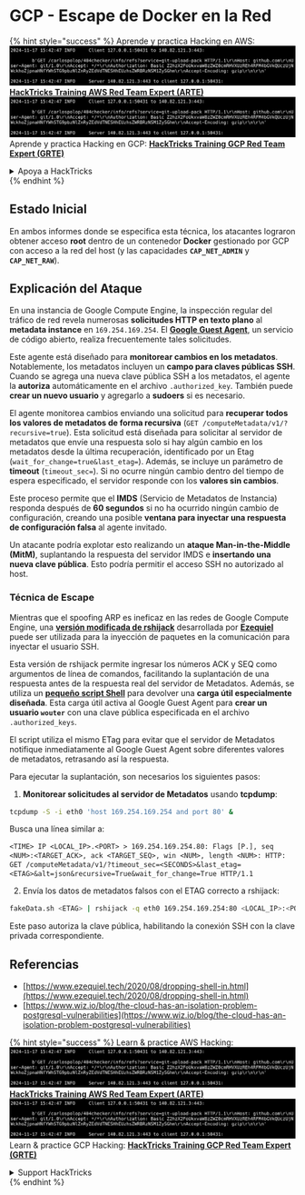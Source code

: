 # GCP - Escape de Docker en la Red

{% hint style="success" %}
Aprende y practica Hacking en AWS:<img src="../../../.gitbook/assets/image (1).png" alt="" data-size="line">[**HackTricks Training AWS Red Team Expert (ARTE)**](https://training.hacktricks.xyz/courses/arte)<img src="../../../.gitbook/assets/image (1).png" alt="" data-size="line">\
Aprende y practica Hacking en GCP: <img src="../../../.gitbook/assets/image (2).png" alt="" data-size="line">[**HackTricks Training GCP Red Team Expert (GRTE)**<img src="../../../.gitbook/assets/image (2).png" alt="" data-size="line">](https://training.hacktricks.xyz/courses/grte)

<details>

<summary>Apoya a HackTricks</summary>

* Revisa los [**planes de suscripción**](https://github.com/sponsors/carlospolop)!
* **Únete al** 💬 [**grupo de Discord**](https://discord.gg/hRep4RUj7f) o al [**grupo de telegram**](https://t.me/peass) o **síguenos** en **Twitter** 🐦 [**@hacktricks\_live**](https://twitter.com/hacktricks\_live)**.**
* **Comparte trucos de hacking enviando PRs a los** [**HackTricks**](https://github.com/carlospolop/hacktricks) y [**HackTricks Cloud**](https://github.com/carlospolop/hacktricks-cloud) repos de github.

</details>
{% endhint %}

## Estado Inicial

En ambos informes donde se especifica esta técnica, los atacantes lograron obtener acceso **root** dentro de un contenedor **Docker** gestionado por GCP con acceso a la red del host (y las capacidades **`CAP_NET_ADMIN`** y **`CAP_NET_RAW`**).

## Explicación del Ataque

En una instancia de Google Compute Engine, la inspección regular del tráfico de red revela numerosas **solicitudes HTTP en texto plano** al **metadata instance** en `169.254.169.254`. El [**Google Guest Agent**](https://github.com/GoogleCloudPlatform/guest-agent), un servicio de código abierto, realiza frecuentemente tales solicitudes.

Este agente está diseñado para **monitorear cambios en los metadatos**. Notablemente, los metadatos incluyen un **campo para claves públicas SSH**. Cuando se agrega una nueva clave pública SSH a los metadatos, el agente la **autoriza** automáticamente en el archivo `.authorized_key`. También puede **crear un nuevo usuario** y agregarlo a **sudoers** si es necesario.

El agente monitorea cambios enviando una solicitud para **recuperar todos los valores de metadatos de forma recursiva** (`GET /computeMetadata/v1/?recursive=true`). Esta solicitud está diseñada para solicitar al servidor de metadatos que envíe una respuesta solo si hay algún cambio en los metadatos desde la última recuperación, identificado por un Etag (`wait_for_change=true&last_etag=`). Además, se incluye un parámetro de **timeout** (`timeout_sec=`). Si no ocurre ningún cambio dentro del tiempo de espera especificado, el servidor responde con los **valores sin cambios**.

Este proceso permite que el **IMDS** (Servicio de Metadatos de Instancia) responda después de **60 segundos** si no ha ocurrido ningún cambio de configuración, creando una posible **ventana para inyectar una respuesta de configuración falsa** al agente invitado.

Un atacante podría explotar esto realizando un **ataque Man-in-the-Middle (MitM)**, suplantando la respuesta del servidor IMDS e **insertando una nueva clave pública**. Esto podría permitir el acceso SSH no autorizado al host.

### Técnica de Escape

Mientras que el spoofing ARP es ineficaz en las redes de Google Compute Engine, una [**versión modificada de rshijack**](https://github.com/ezequielpereira/rshijack) desarrollada por [**Ezequiel**](https://www.ezequiel.tech/2020/08/dropping-shell-in.html) puede ser utilizada para la inyección de paquetes en la comunicación para inyectar el usuario SSH.

Esta versión de rshijack permite ingresar los números ACK y SEQ como argumentos de línea de comandos, facilitando la suplantación de una respuesta antes de la respuesta real del servidor de Metadatos. Además, se utiliza un [**pequeño script Shell**](https://gist.github.com/ezequielpereira/914c2aae463409e785071213b059f96c#file-fakedata-sh) para devolver una **carga útil especialmente diseñada**. Esta carga útil activa al Google Guest Agent para **crear un usuario `wouter`** con una clave pública especificada en el archivo `.authorized_keys`.

El script utiliza el mismo ETag para evitar que el servidor de Metadatos notifique inmediatamente al Google Guest Agent sobre diferentes valores de metadatos, retrasando así la respuesta.

Para ejecutar la suplantación, son necesarios los siguientes pasos:

1. **Monitorear solicitudes al servidor de Metadatos** usando **tcpdump**:
```bash
tcpdump -S -i eth0 'host 169.254.169.254 and port 80' &
```
Busca una línea similar a:
```
<TIME> IP <LOCAL_IP>.<PORT> > 169.254.169.254.80: Flags [P.], seq <NUM>:<TARGET_ACK>, ack <TARGET_SEQ>, win <NUM>, length <NUM>: HTTP: GET /computeMetadata/v1/?timeout_sec=<SECONDS>&last_etag=<ETAG>&alt=json&recursive=True&wait_for_change=True HTTP/1.1
```
2. Envía los datos de metadatos falsos con el ETAG correcto a rshijack:
```bash
fakeData.sh <ETAG> | rshijack -q eth0 169.254.169.254:80 <LOCAL_IP>:<PORT> <TARGET_SEQ> <TARGET_ACK>; ssh -i id_rsa -o StrictHostKeyChecking=no wouter@localhost
```
Este paso autoriza la clave pública, habilitando la conexión SSH con la clave privada correspondiente.

## Referencias

* [https://www.ezequiel.tech/2020/08/dropping-shell-in.html](https://www.ezequiel.tech/2020/08/dropping-shell-in.html)
* [https://www.wiz.io/blog/the-cloud-has-an-isolation-problem-postgresql-vulnerabilities](https://www.wiz.io/blog/the-cloud-has-an-isolation-problem-postgresql-vulnerabilities)

{% hint style="success" %}
Learn & practice AWS Hacking:<img src="../../../.gitbook/assets/image (1).png" alt="" data-size="line">[**HackTricks Training AWS Red Team Expert (ARTE)**](https://training.hacktricks.xyz/courses/arte)<img src="../../../.gitbook/assets/image (1).png" alt="" data-size="line">\
Learn & practice GCP Hacking: <img src="../../../.gitbook/assets/image (2).png" alt="" data-size="line">[**HackTricks Training GCP Red Team Expert (GRTE)**<img src="../../../.gitbook/assets/image (2).png" alt="" data-size="line">](https://training.hacktricks.xyz/courses/grte)

<details>

<summary>Support HackTricks</summary>

* Check the [**subscription plans**](https://github.com/sponsors/carlospolop)!
* **Join the** 💬 [**Discord group**](https://discord.gg/hRep4RUj7f) or the [**telegram group**](https://t.me/peass) or **follow** us on **Twitter** 🐦 [**@hacktricks\_live**](https://twitter.com/hacktricks\_live)**.**
* **Share hacking tricks by submitting PRs to the** [**HackTricks**](https://github.com/carlospolop/hacktricks) and [**HackTricks Cloud**](https://github.com/carlospolop/hacktricks-cloud) github repos.

</details>
{% endhint %}
